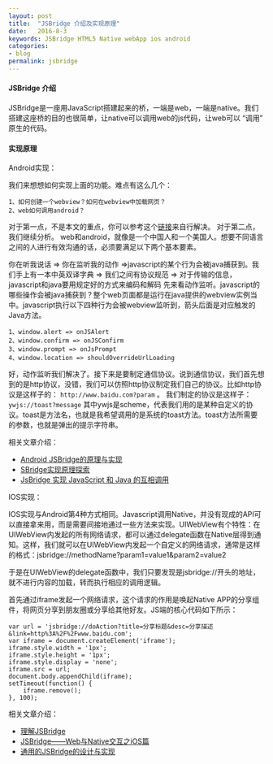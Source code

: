 ```yaml
---
layout: post
title:  "JSBridge 介绍及实现原理"
date:   2016-8-3
keywords: JSBridge HTML5 Native webApp ios android
categories:
- blog
permalink: jsbridge
---
```



####  **JSBridge 介绍**
JSBridge是一座用JavaScript搭建起来的桥，一端是web，一端是native。我们搭建这座桥的目的也很简单，让native可以调用web的js代码，让web可以 “调用” 原生的代码。

#### **实现原理**

Android实现：

我们来想想如何实现上面的功能。难点有这么几个：

	1、如何创建一个webview？如何在webview中加载网页？
	2、web如何调用android？

对于第一点，不是本文的重点，你可以参考这个[链接](http://blog.csdn.net/fengyuzhengfan/article/details/38326861)来自行解决。
对于第二点，我们继续分析。
web和android，就像是一个中国人和一个美国人。想要不同语言之间的人进行有效沟通的话，必须要满足以下两个基本要素。

你在听我说话 => 你在监听我的动作 =>javascript的某个行为会被java捕获到。我们手上有一本中英双译字典 => 我们之间有协议规范 => 对于传输的信息，javascript和java要用规定好的方式来编码和解码
先来看动作监听。javascript的哪些操作会被java捕获到？整个web页面都是运行在java提供的webview实例当中。javascript执行以下四种行为会被webview监听到，箭头后面是对应触发的Java方法。

	1、window.alert => onJSAlert
	2、window.confirm => onJSConfirm
	3、window.prompt => onJsPrompt
	4、window.location => shouldOverrideUrlLoading


好，动作监听我们解决了。接下来是要制定通信协议。说到通信协议，我们首先想到的是http协议，没错，我们可以仿照http协议制定我们自己的协议。比如http协议是这样子的： `http://www.baidu.com?param` 。 我们制定的协议是这样子： `ywjs://toast?message`
其中ywjs是scheme，代表我们用的是某种自定义的协议。toast是方法名，也就是我希望调用的是系统的toast方法。toast方法所需要的参数，也就是弹出的提示字符串。

相关文章介绍：

- [Android JSBridge的原理与实现](http://blog.csdn.net/sbsujjbcy/article/details/50752595)
- [SBridge实现原理探索](https://github.com/youngwind/blog/issues/76)
- [JsBridge 实现 JavaScript 和 Java 的互相调用](https://gold.xitu.io/entry/573534f82e958a0069b27646)



IOS实现：

IOS实现与Android第4种方式相同。Javascript调用Native，并没有现成的API可以直接拿来用，而是需要间接地通过一些方法来实现。UIWebView有个特性：在UIWebView内发起的所有网络请求，都可以通过delegate函数在Native层得到通知。这样，我们就可以在UIWebView内发起一个自定义的网络请求，通常是这样的格式：jsbridge://methodName?param1=value1&param2=value2

于是在UIWebView的delegate函数中，我们只要发现是jsbridge://开头的地址，就不进行内容的加载，转而执行相应的调用逻辑。

首先通过iframe发起一个网络请求，这个请求的作用是唤起Native APP的分享组件，将网页分享到朋友圈或分享给其他好友。JS端的核心代码如下所示：

	var url = 'jsbridge://doAction?title=分享标题&desc=分享描述&link=http%3A%2F%2Fwww.baidu.com';
	var iframe = document.createElement('iframe');
	iframe.style.width = '1px';
	iframe.style.height = '1px';
	iframe.style.display = 'none';
	iframe.src = url;
	document.body.appendChild(iframe);
	setTimeout(function() {
	    iframe.remove();
	}, 100);

相关文章介绍：

- [理解JSBridge](http://travelchu.com/2016/03/14/%E7%90%86%E8%A7%A3JSBridge/)
- [JSBridge——Web与Native交互之iOS篇](http://www.jianshu.com/p/9fd80b785de1)
- [通用的JSBridge的设计与实现](http://philonpang.github.io/blog/2015/05/29/jsbridge/)
